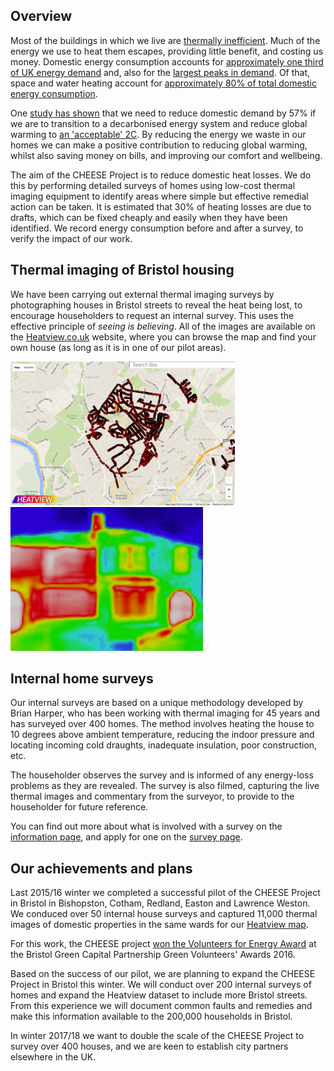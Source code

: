 
## Overview

Most of the buildings in which we live are <a
  href="https://en.wikipedia.org/wiki/Energy_efficiency_in_British_housing">
  thermally inefficient</a>. Much of the energy we use to heat
them escapes, providing little benefit, and costing us money. Domestic
energy consumption accounts for <a
  href="https://www.gov.uk/government/collections/energy-consumption-in-the-uk">
  approximately one third of UK energy demand</a> and, also for the
<a href="http://gridwatch.co.uk/">largest peaks in demand</a>. Of that, space
and water heating account for
<a href="https://www.gov.uk/government/statistics/energy-consumption-in-the-uk">
  approximately 80% of total domestic energy consumption</a>.

One <a
  href="http://www.demandenergyequality.org/2030-energy-scenario.html">study
  has shown</a> that we need to reduce domestic demand by 57% if we are
to transition to a decarbonised energy system and reduce global warming
to <a href="https://en.wikipedia.org/wiki/Avoiding_Dangerous_Climate_Change">
  an 'acceptable' 2C</a>.
By reducing the energy we waste in our homes we
can make a positive contribution to reducing global warming, whilst also saving
money on bills, and improving our comfort and wellbeing.

The aim of the CHEESE Project is to reduce domestic heat losses. We do
this by performing detailed surveys of homes using low-cost thermal imaging
equipment to identify areas where simple but effective remedial action can be
taken. It is estimated that 30% of heating losses are due to drafts, which can
be fixed cheaply and easily when they have been identified.  We record
energy consumption before and after a survey, to verify the impact of our
work.

## Thermal imaging of Bristol housing

<p>We have been carrying out external thermal imaging surveys by photographing
houses in Bristol streets to reveal the heat being lost, to encourage
householders to request an internal survey. This uses the effective principle
of <i>seeing is believing</i>. All of the images are available on the <a
  href="http://www.heatview.co.uk">Heatview.co.uk</a> website, where you can
browse the map and find your own house (as long as it is in one of our pilot
areas).</p>

<div class="row text-center">
  <a href="http://www.heatview.co.uk">
    <img src="/static/images/heatview.png" height="230px">
  </a>
  <img src="/static/images/heatview-image.png" height="230px">
</div>

## Internal home surveys

<p>Our internal surveys are based on a unique methodology developed by
Brian Harper, who has been working with thermal imaging for 45 years and
has surveyed over 400 homes. The method involves heating the house to 10
degrees above ambient temperature, reducing the indoor pressure and
locating incoming cold draughts, inadequate insulation, poor construction,
etc.</p>

<p>The householder observes the survey and is informed of any energy-loss
problems as they are revealed. The survey is also filmed, capturing the
live thermal images and commentary from the surveyor, to provide to the
householder for future reference.</p>

<p>You can find out more about what is involved with a survey on the
<a href="/home-surveys">information page</a>, and apply for one
on the <a href="/apply-for-a-survey">survey page</a>.</p>

## Our achievements and plans

Last 2015/16 winter we completed a successful pilot of the CHEESE Project
  in Bristol in Bishopston, Cotham, Redland, Easton and Lawrence Weston.
  We conduced over 50 internal house surveys and captured 11,000 thermal images
  of domestic properties in the same wards for our <a
  href="http://www.heatview.co.uk">Heatview map</a>.

For this work, the CHEESE project <a
  href="http://bristolgreencapital.org/winners-announced-in-the-green-volunteers-awards-2016">
  won the Volunteers for Energy Award</a> at the Bristol
Green Capital Partnership Green Volunteers' Awards 2016.

Based on the success of our pilot, we are planning to expand the CHEESE
Project in Bristol this winter. We will conduct over 200 internal surveys of
homes and expand the Heatview dataset to include more Bristol streets. From
this experience we will document common faults and remedies and make this
information available to the 200,000 households in Bristol.

In winter 2017/18 we want to double the scale of the CHEESE Project to
survey over 400 houses, and we are keen to establish city partners elsewhere in
the UK.

